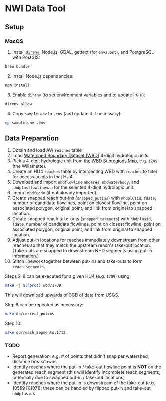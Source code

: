 # NWI Data Tool

## Setup

### MacOS

1. Install [`direnv`](https://direnv.net/), Node.js, GDAL, gettext (for
`envsubst`), and PostgreSQL with PostGIS:

```bash
brew bundle
```

2. Install Node.js dependencies:

```bash
npm install
```

3. Enable `direnv` (to set environment variables and to update `PATH`):

```bash
direnv allow
```

4. Copy `sample.env` to `.env` (and update it if necessary):

```bash
cp sample.env .env
```

## Data Preparation

 1. Obtain and load AW `reaches` table
 2. Load [Watershed Boundary Dataset
    (WBD)](https://www.usgs.gov/core-science-systems/ngp/national-hydrography/watershed-boundary-dataset)
    4-digit hydrologic units
 3. Pick a 4-digit hydrologic unit from [the WBD Subregions Map](https://www.usgs.gov/media/images/watershed-boundary-dataset-subregions-map), e.g. `1709` (the Willamette).
 4. Create an HU4 `reaches` table by intersecting WBD with `reaches` to filter
    for access points in that HU4
 5. Download and import `nhdflowline` `nhdarea`, `nhdwaterbody`, and
    `nhdplusflowlinevaa` for the selected 4-digit hydrologic unit.
 6. Import `nhdfcode` (if not already imported).
 7. Create snapped reach put-ins (`snapped_putins`) with `nhdplusid`, `fdate`,
    number of candidate flowlines, point on closest flowline, point on
    associated polygon, original point, and link from original to snapped
    location.
 8. Create snapped reach take-outs (`snapped_takeouts`) with `nhdplusid`,
    `fdate`, number of candidate flowlines, point on closest flowline, point
    on associated polygon, original point, and link from original to snapped
    location.
 9. Adjust put-in locations for reaches immediately downstream from other
    reaches so that they match the upstream reach's take-out location.
    (Take-outs are snapped to downstream NHD segments using put-in
    information.)
10. Stitch linework together between put-ins and take-outs to form
    `reach_segments`.

Steps 2-8 can be executed for a given HU4 (e.g. `1709`) using:

```bash
make -j $(nproc) wbd/1709
```

This will download upwards of 3GB of data from USGS.

Step 9 can be repeated as necessary:

```bash
make db/correct_putins
```

Step 10:

```bash
make db/reach_segments.1712
```

### TODO

* Report generation, e.g. # of points that didn't snap per watershed, distance
  breakdowns
* Identify reaches where the put-in / take-out flowline point is **NOT** on the
  generated reach segment (this will identify incomplete reach segments,
  potentially due to swapped put-in / take-out locations)
* Identify reaches where the put-in is downstream of the take-out (e.g. 10559
  [0107]); these can be handled by flipped put-in and take-out `nhdplusid`s